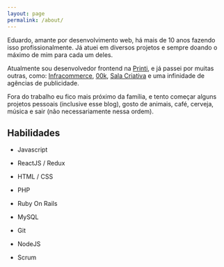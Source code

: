 ```yaml
---
layout: page
permalink: /about/
---
```


Eduardo, amante por desenvolvimento web, há mais de 10 anos fazendo isso profissionalmente. Já atuei em diversos projetos e sempre doando o máximo de mim para cada um deles.

Atualmente sou desenvolvedor frontend na [Printi](https://www.printi.com.br), e já passei por muitas outras, como: [Infracommerce](http://www.infracommerce.com.br), [00k](https://www.00k.com.br/), [Sala Criativa](http://salacriativa.com.br/) e uma infinidade de agências de publicidade.

Fora do trabalho eu fico mais próximo da família, e tento começar alguns projetos pessoais (inclusive esse blog), gosto de animais, café, cerveja, música e sair (não necessariamente nessa ordem).

## Habilidades

- Javascript

- ReactJS / Redux

- HTML / CSS

- PHP

- Ruby On Rails

- MySQL

- Git

- NodeJS

- Scrum
